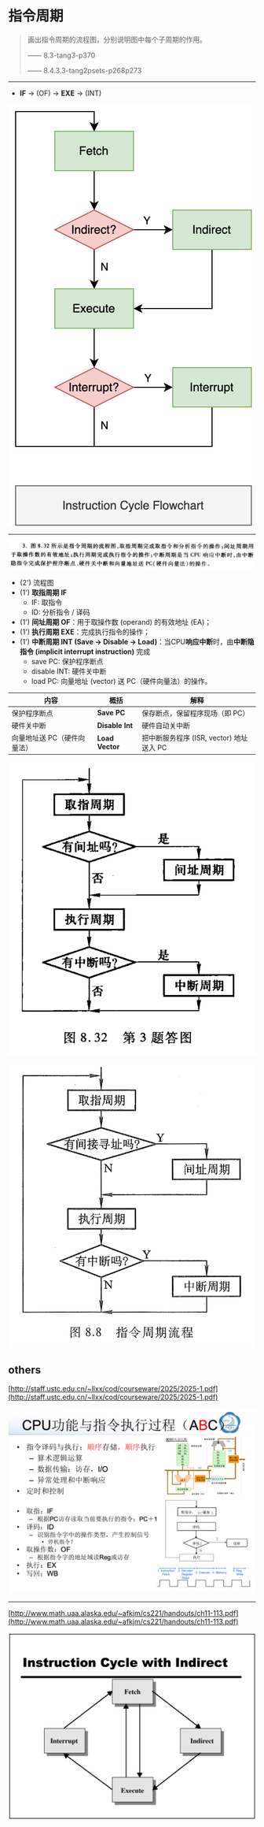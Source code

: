 
# 指令周期

> 画出指令周期的流程图，分别说明图中每个子周期的作用。
> 
> —— 8.3-tang3-p370
> 
> —— 8.4.3.3-tang2psets-p268p273

---

- **IF** -> (OF) -> **EXE** -> (INT)

![](assets/InstructionCycle.drawio.svg)

---

![](assets/8.4.3.3-tang2psets-p268p273.png)

- (2') 流程图
- (1') **取指周期 IF**
	- IF: 取指令
	- ID: 分析指令 / 译码
- (1') **间址周期 OF**：用于取操作数 (operand) 的有效地址 (EA)；
- (1') **执行周期 EXE**：完成执行指令的操作；
- (1') **中断周期 INT (Save → Disable → Load)**：当CPU**响应中断**时，由**中断隐指令 (implicit interrupt instruction)** 完成
	- save PC: 保护程序断点
	- disable INT: 硬件关中断
	- load PC: 向量地址 (vector) 送 PC（硬件向量法）的操作。

| 内容              | 概括              | 解释                            |
| --------------- | --------------- | ----------------------------- |
| 保护程序断点          | **Save PC**     | 保存断点，保留程序现场（即 PC）             |
| 硬件关中断           | **Disable Int** | 硬件自动关中断                       |
| 向量地址送 PC（硬件向量法） | **Load Vector** | 把中断服务程序 (ISR, vector) 地址送入 PC |

![](assets/pic8.32-指令周期流程-tang2psets-p274.png)

![](assets/pic8.8-指令周期流程-tang3-p343.png)

## others

[http://staff.ustc.edu.cn/~llxx/cod/courseware/2025/2025-1.pdf](http://staff.ustc.edu.cn/~llxx/cod/courseware/2025/2025-1.pdf)

![](assets/Pasted%20image%2020250603172846.png)

---

[http://www.math.uaa.alaska.edu/~afkjm/cs221/handouts/ch11-113.pdf](http://www.math.uaa.alaska.edu/~afkjm/cs221/handouts/ch11-113.pdf)

![](assets/Pasted%20image%2020250603170847.png)